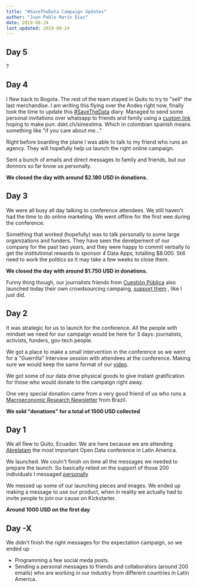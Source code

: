 ```yaml
---
title: "#SaveTheData Campaign Updates"
author: "Juan Pablo Marín Díaz"
date: 2019-08-24
last_updated: 2019-08-24
---
```


## Day 5

?


## Day 4

I flew back to Bogota. The rest of the team stayed in Quito to try to "sell" the last merchandise. I am writing this flying over the Andes right now, finally took the time to update this [#SaveTheData](https://dskt.ch/2Zyk13m) diary. Managed to send some personal invitations over whatsapp to friends and family using a [custom link](/how-to/make-custom-links) hoping to make pun: dskt.ch/simestima. Which in colombian spanish means something like "if you care about me..."

Right before boarding the plane I was able to talk to my friend who runs an agency. They will hopefully help us launch the right online campaign.

Sent a bunch of emails and direct messages to family and friends, but our donnors so far know us personally.

**We closed the day with around $2.180 USD in donations.**


## Day 3

We were all busy all day talking to conference attendees. We still haven't had the time to do online marketing. We went offline for the first wee during the conference.

Something that worked (hopefully) was to talk personally to some large organizations and funders. They have seen the develpement of our company for the past two years, and they were happy to commit verbally to get the institutional rewards to sponsor 4 Data Apps, totalling $8.000. Still need to work the politics so it may take a few weeks to close them.

**We closed the day with around $1.750 USD in donations.**

Funny thing though, our journalists friends from [Cuestión Pública](http://cuestionpublica.com) also launched today their own crowdsourcing campaing, [support them](http://cuestionpublica.com) , like I just did.

## Day 2

It was strategic for us to launch for the conference. All the people with mindset we need for our campaign would be here for 3 days: journalists, activists, funders, gov-tech people.

We got a place to make a small intervention in the conference so we went for a "Guerrilla" Interview session with attendees at the conference. Making sure we would keep the same format of our [video](https://dskt.ch/2Zyk13m).

We got some of our data drive physical goods to give instant gratification for those who would donate to the campaign right away.


One very special donation came from a very good friend of us who runs a [Macroeconomic Research Newsletter](http://macrowise.co) from Brazil.

**We sold "donations" for a total of 1500 USD collected**


## Day 1

We all flew to Quito, Ecuador. We are here because we are attending [Abrelatam](http://abrelatam.org) the most important Open Data conference in Latin America.

We launched. We couln't finish on time all the messages we needed to prepare the launch. So basically relied on the support of those 200 individuals I messaged [personally](/how-to/send-personalized-emails)

We messed up some of our launching pieces and images. We ended up making a message to use our product, when in reality we actually had to invite people to join our cause on Kickstarter.

**Around 1000 USD on the first day**


## Day -X

We didn't finish the right messages for the expectation campaign, so we ended up
- Programming a few social meda posts.
- Sending a personal messages to friends and collaborators (around 200 emails) who are working in our industry from different countries in Latin America.



